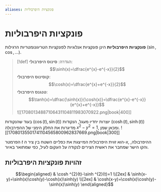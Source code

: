 ```yaml
---
aliases: פונקציות היפרבוליות
---
```


# פונקציות היפרבוליות
**פונקציות היפרבוליות** הינן פונקציות אנלוגיות לפונקציות הטריגונומטריות הרגילות ($\sin,\,\cos,\dots$).

>[!def] הגדרה: 
 >**סינוס היפרבולי**:
 >$$\sinh(x)=\dfrac{e^{x}-e^{-x}}{2}$$
 >**קוסינוס היפרבולי**:
 >$$\cosh(x)=\dfrac{e^{x}+e^{-x}}{2}$$
 >**טנגנס היפרבולי**:
 >$$\tanh(x)=\dfrac{\sinh(x)}{\cosh(x)}=\dfrac{e^{x}-e^{-x}}{e^{x}+e^{-x}}$$
![[17080134887106431104811983070922.png|book|400]]

בעוד שהנקודות $(\cos(t),\sin(t))$ יוצרות יחדיו מעגל, הנקודות $(\cosh (t),\sinh(t))$ מדיגרות את החלק הימני של ההפירבולה $x^{2}-y^{2}=1$, ומכאן שמן.
![[17080135501741104565800962837669.png|book|300]]

הפרמטר $t$ הוא זווית היפרבולית המייצגת את כפליים השטח בין ציר ה-$x$, ההיפרבולה, והקו הישר שמחבר את ראשית הצירים לנקודה על העקום לעיל, כפי שמתואר באיור.

## זהויות פונקציות היפרבוליות
$$\begin{aligned}
 & \cosh ^{2}(t)-\sinh ^{2}(t)=1 \\[2ex]
 & \sinh(x-y)=\sinh(x)\cosh(y)-\cosh(x)\sinh(y) \\[2ex]
 & \cosh(x-y)=\cosh(x)\cosh(y)-\sinh(x)\sinh(y)
\end{aligned}$$